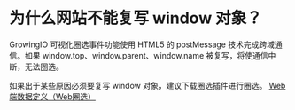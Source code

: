 # 为什么网站不能复写 window 对象？

GrowingIO 可视化圈选事件功能使用 HTML5 的 postMessage 技术完成跨域通信。如果 window.top、window.parent、window.name 被复写，将使通信中断，无法圈选。

如果出于某些原因必须要复写 window 对象，建议下载圈选插件进行圈选。 [Web端数据定义（Web圈选）](broken-reference)
